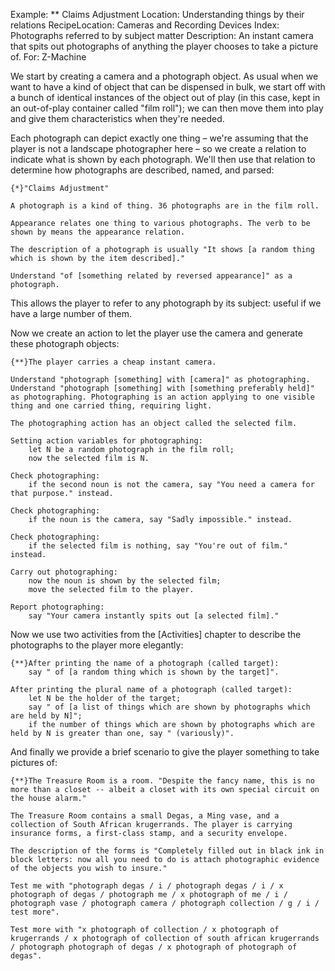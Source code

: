 Example: ** Claims Adjustment
Location: Understanding things by their relations
RecipeLocation: Cameras and Recording Devices
Index: Photographs referred to by subject matter
Description: An instant camera that spits out photographs of anything the player chooses to take a picture of.
For: Z-Machine

  
We start by creating a camera and a photograph object. As usual when we want to have a kind of object that can be dispensed in bulk, we start off with a bunch of identical instances of the object out of play (in this case, kept in an out-of-play container called "film roll"); we can then move them into play and give them characteristics when they're needed.

  
Each photograph can depict exactly one thing – we're assuming that the player is not a landscape photographer here – so we create a relation to indicate what is shown by each photograph. We'll then use that relation to determine how photographs are described, named, and parsed:

  

``` inform7
{*}"Claims Adjustment"

A photograph is a kind of thing. 36 photographs are in the film roll.

Appearance relates one thing to various photographs. The verb to be shown by means the appearance relation.

The description of a photograph is usually "It shows [a random thing which is shown by the item described]."

Understand "of [something related by reversed appearance]" as a photograph.
```

  
This allows the player to refer to any photograph by its subject: useful if we have a large number of them.

  
Now we create an action to let the player use the camera and generate these photograph objects:

  

``` inform7
{**}The player carries a cheap instant camera.

Understand "photograph [something] with [camera]" as photographing. Understand "photograph [something] with [something preferably held]" as photographing. Photographing is an action applying to one visible thing and one carried thing, requiring light.

The photographing action has an object called the selected film.

Setting action variables for photographing:
	let N be a random photograph in the film roll;
	now the selected film is N.

Check photographing:
	if the second noun is not the camera, say "You need a camera for that purpose." instead.

Check photographing:
	if the noun is the camera, say "Sadly impossible." instead.

Check photographing:
	if the selected film is nothing, say "You're out of film." instead.

Carry out photographing:
	now the noun is shown by the selected film;
	move the selected film to the player.

Report photographing:
	say "Your camera instantly spits out [a selected film]."
```

  
Now we use two activities from the [Activities] chapter to describe the photographs to the player more elegantly:

  

``` inform7
{**}After printing the name of a photograph (called target):
	say " of [a random thing which is shown by the target]".

After printing the plural name of a photograph (called target):
	let N be the holder of the target;
	say " of [a list of things which are shown by photographs which are held by N]";
	if the number of things which are shown by photographs which are held by N is greater than one, say " (variously)".
```

  
And finally we provide a brief scenario to give the player something to take pictures of:

  

``` inform7
{**}The Treasure Room is a room. "Despite the fancy name, this is no more than a closet -- albeit a closet with its own special circuit on the house alarm."

The Treasure Room contains a small Degas, a Ming vase, and a collection of South African krugerrands. The player is carrying insurance forms, a first-class stamp, and a security envelope.

The description of the forms is "Completely filled out in black ink in block letters: now all you need to do is attach photographic evidence of the objects you wish to insure."

Test me with "photograph degas / i / photograph degas / i / x photograph of degas / photograph me / x photograph of me / i / photograph vase / photograph camera / photograph collection / g / i / test more".

Test more with "x photograph of collection / x photograph of krugerrands / x photograph of collection of south african krugerrands / photograph photograph of degas / x photograph of photograph of degas".
```

